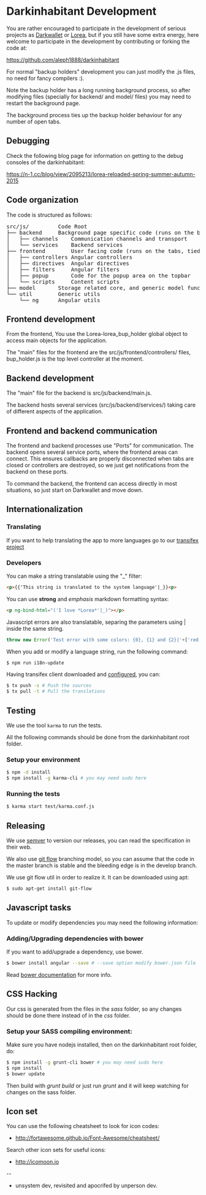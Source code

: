Darkinhabitant Development
==========

You are rather encouraged to participate in the development of serious projects as [Darkwallet](https://wiki.unsystem.net/en/index.php/Darkwallet) or [Lorea](https://gitorious.org/lorea/), but if you still have some extra energy, here welcome to participate in the development by contributing or forking the code at:

https://github.com/aleph1888/darkinhabitant

For normal "backup holders" development you can just modify the .js files, no need for fancy compilers :).

Note the backup holder has a long running background process, so after modifying files (specially for
backend/ and model/ files) you may need to restart the background page.

The background process ties up the backup holder behaviour for any number of open tabs.

Debugging
-----------
Check the following blog page for information on getting to the debug consoles of the darkinhabitant:

https://n-1.cc/blog/view/2095213/lorea-reloaded-spring-summer-autumn-2015

Code organization
-----------

The code is structured as follows:

<pre>
src/js/			Code Root
├── backend		Background page specific code (runs on the background)
│   ├── channels	Communication channels and transport
│   └── services	Backend services
├── frontend		User facing code (runs on the tabs, tied to html, uses angular)
│   ├── controllers	Angular controllers
│   ├── directives	Angular directives
│   ├── filters		Angular filters
│   ├── popup		Code for the popup area on the topbar
│   └── scripts		Content scripts
├── model		Storage related core, and generic model functionality.
└── util		Generic utils
    └── ng		Angular utils
</pre>

Frontend development
-----------
From the frontend, You use the Lorea-lorea_bup_holder global object to access main objects for the
application.

The "main" files for the frontend are the src/js/frontend/controllers/ files, bup_holder.js is the
top level controller at the moment.

Backend development
-----------
The "main" file for the backend is src/js/backend/main.js.

The backend hosts several services (src/js/backend/services/) taking care of different aspects
of the application.

Frontend and backend communication
-----------

The frontend and backend processes use "Ports" for communication. The backend opens several service
ports, where the frontend areas can connect. This ensures callbacks are properly disconnected when
tabs are closed or controllers are destroyed, so we just get notifications from the backend on these
ports.

To command the backend, the frontend can access directly in most situations, so just start on Darkwallet
and move down.

Internationalization
--------------------

### Translating

If you want to help translating the app to more languages go to our [transifex project](https://www.transifex.com/projects/p/lorea/lorea_bup_holder/)

### Developers

You can make a string translatable using the "_" filter:

```html
<p>{{'This string is translated to the system language'|_}}<p>
```

You can use **strong** and *emphasis* markdown formatting syntax:

```html
<p ng-bind-html="('I love *Lorea*'|_)"></p>
```

Javascript errors are also translatable, separing the parameters using | inside the same string.

```js
throw new Error('Test error with some colors: {0}, {1} and {2}|'+['red', 'green', 'blue'].join('|'));
```

When you add or modify a language string, run the following command:

```sh
$ npm run i18n-update
```

Having transifex client downloaded and [configured](http://docs.transifex.com/developer/client/setup#configuration), you can:

```sh
$ tx push -s # Push the sources
$ tx pull -t # Pull the translations
```

Testing
-----------

We use the tool `karma` to run the tests.

All the following commands should be done from the darkinhabitant root folder.

### Setup your environment

```sh
$ npm -d install
$ npm install -g karma-cli # you may need sudo here
```

### Running the tests

```sh
$ karma start test/karma.conf.js
```

Releasing
---------

We use [semver](http://semver.org) to version our releases, you can read
the specification in their web.

We also use [git flow](http://nvie.com/posts/a-successful-git-branching-model/)
branching model, so you can assume that the code in the master branch is stable
and the bleeding edge is in the develop branch.

We use git flow util in order to realize it. It can be downloaded using apt:

```sh
$ sudo apt-get install git-flow
```

Javascript tasks
-----------

To update or modify dependencies you may need the following information:

### Adding/Upgrading dependencies with bower
If you want to add/upgrade a dependency, use bower.

```bash
$ bower install angular --save # --save option modify bower.json file
```

Read [bower documentation](http://bower.io) for more info.


CSS Hacking
-----------

Our css is generated from the files in the *sass* folder, so any changes should be done there instead of in the *css* folder.

### Setup your SASS compiling environment:

Make sure you have nodejs installed, then on the darkinhabitant root folder, do:

```sh
$ npm install -g grunt-cli bower # you may need sudo here
$ npm install
$ bower update

```

Then build with *grunt build* or just run *grunt* and it will keep watching for changes on the sass folder.

Icon set
-----------

You can use the following cheatsheet to look for icon codes:

 - http://fortawesome.github.io/Font-Awesome/cheatsheet/

Search other icon sets for useful icons:

 - http://icomoon.io

--

 - unsystem dev, revisited and apocrifed by unperson dev.

